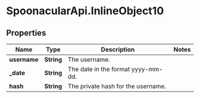 # SpoonacularApi.InlineObject10

## Properties

Name | Type | Description | Notes
------------ | ------------- | ------------- | -------------
**username** | **String** | The username. | 
**_date** | **String** | The date in the format yyyy-mm-dd. | 
**hash** | **String** | The private hash for the username. | 



